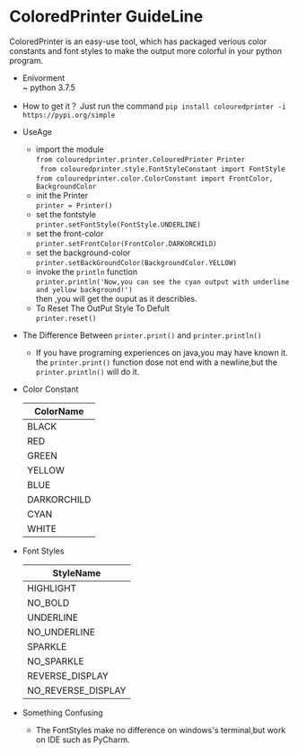 # ColoredPrinter GuideLine
ColoredPrinter is an easy-use tool, which has packaged verious color constants and font styles to make the output more colorful in your python program.

 + Enivorment  
    ~ python 3.7.5
 
 + How to get it？
    Just run the command  ```pip install colouredprinter -i https://pypi.org/simple ```
 
 + UseAge
   
   - import the module  
      ``` from colouredprinter.printer.ColouredPrinter Printer ```  
      ``` from colouredprinter.style.FontStyleConstant import FontStyle```  
      ``` from colouredprinter.color.ColorConstant import FrontColor, BackgroundColor ```  
   - init the Printer  
     ``` printer = Printer() ```  
   - set the fontstyle  
     ``` printer.setFontStyle(FontStyle.UNDERLINE) ```  
   - set the front-color  
     ``` printer.setFrontColor(FrontColor.DARKORCHILD) ```
   - set the background-color  
     ``` printer.setBackGroundColor(BackgroundColor.YELLOW) ```  
   - invoke the ```println``` function  
     ``` printer.println('Now,you can see the cyan output with underline and yellow background!') ```    
     then ,you will get the ouput as it describles.       
   - To Reset The OutPut Style To Defult  
     ```printer.reset()``` 
+ The Difference Between ```printer.print()``` and ```printer.println()```  

   - If you have  programing experiences on java,you may have known it.  
   the ```printer.print()``` function dose not  end with a newline,but the ```printer.println()``` will do it.  

+ Color Constant          

     |   ColorName  | 
     | -------------|
     |    BLACK     |    
     |     RED      |
     |   GREEN      |
     |   YELLOW     |
     |   BLUE       |
     | DARKORCHILD  |
     |   CYAN       |
     |   WHITE      |  

+  Font Styles  

     |       StyleName     |  
     | --------------------|
     |   HIGHLIGHT         |    
     |    NO_BOLD          |
     |   UNDERLINE         |
     |   NO_UNDERLINE      |
     |    SPARKLE          |
     |   NO_SPARKLE        |
     |  REVERSE_DISPLAY    |
     | NO_REVERSE_DISPLAY  |            
+  Something Confusing
   - The FontStyles make no difference on windows's terminal,but work on IDE such as PyCharm.
   
